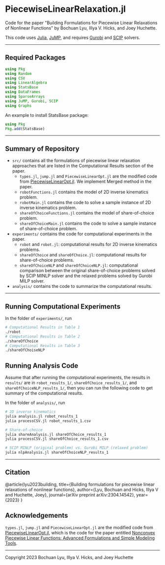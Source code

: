 # PiecewiseLinearRelaxation.jl

Code for the paper "Building Formulations for Piecewise Linear Relaxations of Nonlinear Functions" by Bochuan Lyu, Illya V. Hicks, and Joey Huchette.

This code uses [Julia](https://julialang.org/), [JuMP](https://jump.dev/), and requires [Gurobi](https://www.gurobi.com/) and [SCIP](https://scipopt.org/) solvers.

***

## Required Packages

```julia
using Pkg
using Random
using CSV
using LinearAlgebra
using StatsBase
using DataFrames
using SparseArrays
using JuMP, Gurobi, SCIP
using Graphs
```

An example to install StatsBase package:

```julia
using Pkg
Pkg.add(StatsBase)
```

***

## Summary of Repository
- `src/` contains all the formulations of piecewise linear relaxation approaches that are listed in the Computational Results section of the paper.
  - `types.jl`, `jump.jl` and `PiecewiseLinearOpt.jl` are the modified code from [PiecewiseLinearOpt.jl](https://github.com/joehuchette/PiecewiseLinearOpt.jl). We implement Merged method in the paper.
  - `robotFunctions.jl` contains the model of 2D inverse kinematics problem.
  - `robotMain.jl` contains the code to solve a sample instance of 2D inverse kinematics problem.
  - `shareOfChoiceFunctions.jl` contains the model of share-of-choice problem.
  - `shareOfChoiceMain.jl` contains the code to solve a sample instance of share-of-choice problem.
- `experiments/` contains the code for computational experiments in the paper.
  - `robot` and `robot.jl`: computational results for 2D inverse kinematics problems.
  - `shareOfChoice` and `shareOfChoice.jl`: computational results for share-of-choice problems.
  - `shareOfChoiceNLP` and `shareOfChoiceNLP.jl`: computational comparison between the original share-of-choice problems solved by SCIP MINLP solver and the relaxed problems solved by Gurobi MILP solver.
- `analysis/` contains the code to summarize the computational results.

***

## Running Computational Experiments

In the folder of `experiments/`, run

```bash
# Computational Results in Table 1
./robot
# Computational Results in Table 2
./shareOfChoice
# Computational Results in Table 3
./shareOfChoiseNLP
```

## Running Analysis Code

Assume that after running the computational experiments, the results in `results/` are in `robot_results_1/`, `shareOfChoice_results_1/`, and `shareOfChoiceNLP_results_1/`, then you can run the following code to get summary of the computational results.

In the folder of `analysis/`, run

```bash
# 2D inverse kinematics
julia analysis.jl robot_results_1
julia processCSV.jl robot_results_1.csv

# Share-of-choice
julia shareAnalysis.jl shareOfChoice_results_1
julia processCSV.jl shareOfChoice_results_1.csv

# SCIP MINLP (original problem) vs. Gurobi MILP (relaxed problem)
julia nlpAnalysis.jl shareOfChoiceNLP_results_1
```

***

## Citation

@article{lyu2023building,
  title={Building formulations for piecewise linear relaxations of nonlinear functions},
  author={Lyu, Bochuan and Hicks, Illya V and Huchette, Joey},
  journal={arXiv preprint arXiv:2304.14542},
  year={2023}
}

## Acknowledgements

`types.jl`, `jump.jl` and `PiecewiseLinearOpt.jl` are the modified code from [PiecewiseLinearOpt.jl](https://github.com/joehuchette/PiecewiseLinearOpt.jl), which is the code for the paper entitled [Nonconvex Piecewise Linear Functions: Advanced Formulations and Simple Modeling Tools](https://pubsonline.informs.org/doi/abs/10.1287/opre.2019.1973).

***
Copyright 2023 Bochuan Lyu, Illya V. Hicks, and Joey Huchette
